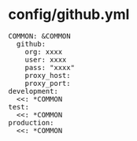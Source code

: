 # config/github.yml

<pre>
COMMON: &COMMON
  github:
    org: xxxx
    user: xxxx
    pass: "xxxx"
    proxy_host: 
    proxy_port: 
development:
  <<: *COMMON
test:
  <<: *COMMON
production:
  <<: *COMMON
</pre>
